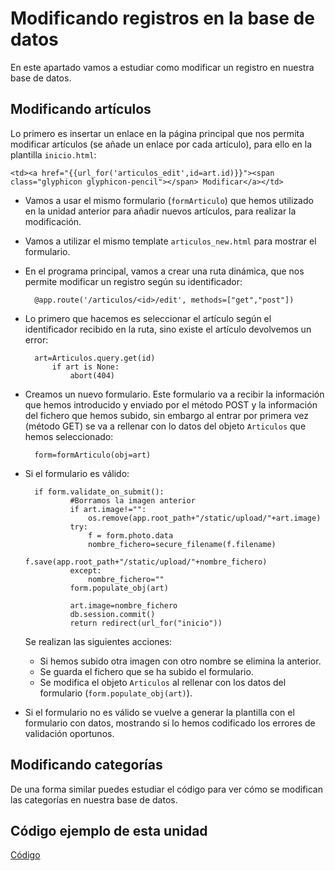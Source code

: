 # Modificando registros en la base de datos

En este apartado vamos a estudiar como modificar un registro en nuestra base de datos.

## Modificando artículos

Lo primero es insertar un enlace en la página principal que nos permita modificar artículos (se añade un enlace por cada artículo), para ello en la plantilla `inicio.html`:

	<td><a href="{{url_for('articulos_edit',id=art.id)}}"><span class="glyphicon glyphicon-pencil"></span> Modificar</a></td>

* Vamos a usar el mismo formulario (`formArticulo`) que hemos utilizado en la unidad anterior para añadir nuevos artículos, para realizar la modificación.
* Vamos a utilizar el mismo template `articulos_new.html` para mostrar el formulario.
* En el programa principal, vamos a crear una ruta dinámica, que nos permite modificar un registro según su identificador:

		@app.route('/articulos/<id>/edit', methods=["get","post"])

* Lo primero que hacemos es seleccionar el artículo según el identificador recibido en la ruta, sino existe el artículo devolvemos un error:

		art=Articulos.query.get(id)
			if art is None:
				abort(404)

* Creamos un nuevo formulario. Este formulario va a recibir la información que hemos introducido y enviado por el método POST y la información del fichero que hemos subido, sin embargo al entrar por primera vez (método GET) se va a rellenar con lo datos del objeto `Articulos` que hemos seleccionado:

		form=formArticulo(obj=art)

* Si el formulario es válido:
		
		if form.validate_on_submit():
				#Borramos la imagen anterior
				if art.image!="":
					os.remove(app.root_path+"/static/upload/"+art.image)
				try:
					f = form.photo.data
					nombre_fichero=secure_filename(f.filename)
					f.save(app.root_path+"/static/upload/"+nombre_fichero)
				except:
					nombre_fichero=""
				form.populate_obj(art)
				
				art.image=nombre_fichero
				db.session.commit()
				return redirect(url_for("inicio"))

	Se realizan las siguientes acciones:

	* Si hemos subido otra imagen con otro nombre se elimina la anterior.
	* Se guarda el fichero que se ha subido el formulario.
	* Se modifica el objeto `Articulos` al rellenar con los datos del formulario (`form.populate_obj(art)`).
* Si el formulario no es válido se vuelve a generar la plantilla con el formulario con datos, mostrando si lo hemos codificado los errores de validación oportunos.

## Modificando categorías

De una forma similar puedes estudiar el código para ver cómo se modifican las categorías en nuestra base de datos.

## Código ejemplo de esta unidad

[Código](../../ejemplos/u25)